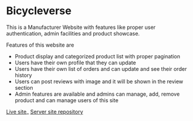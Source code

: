# Bicycleverse

This is a Manufacturer Website with features like proper user authentication, admin facilities and product showcase.

Features of this website are

- Product display and categorized product list with proper pagination
- Users have their own profile that they can update
- Users have their own list of orders and can update and see their order history
- Users can post reviews with image and it will be shown in the review section
- Admin features are available and admins can manage, add, remove product and can manage users of this site

[Live site](https://assignment-12-cameraverse.web.app/)\_
[Server site repository](https://assignment-12-cameraverse.web.app/)
